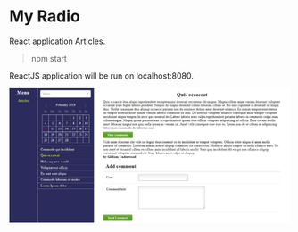 My Radio
=============

React application Articles.

>npm start

ReactJS application will be run on localhost:8080. 

![screenshot](./screenshot.jpg)